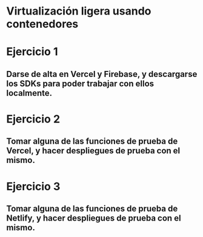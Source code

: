 # Virtualización ligera usando contenedores

# Ejercicio 1
## Darse de alta en Vercel y Firebase, y descargarse los SDKs para poder trabajar con ellos localmente.

# Ejercicio 2
## Tomar alguna de las funciones de prueba de Vercel, y hacer despliegues de prueba con el mismo.

# Ejercicio 3
## Tomar alguna de las funciones de prueba de Netlify, y hacer despliegues de prueba con el mismo.

